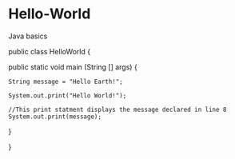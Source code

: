 # Hello-World
Java basics

public class HelloWorld {

  public static void main (String [] args) {
  
    String message = "Hello Earth!";

    System.out.print("Hello World!");
    
    //This print statment displays the message declared in line 8
    System.out.print(message);

  }

}
